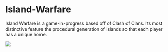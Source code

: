 # Island-Warfare
Island Warfare is a game-in-progress based off of Clash of Clans. Its most distinctive 
feature the procedural generation of islands so that each player has a unique home.

![](demo.gif)

